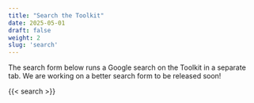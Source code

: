 ```yaml
---
title: "Search the Toolkit"
date: 2025-05-01
draft: false
weight: 2
slug: 'search'
---
```

The search form below runs a Google search on the Toolkit in a separate tab. We are working on a better search form to be released soon!

{{< search >}}